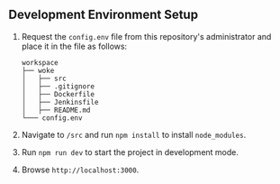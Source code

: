 ## Development Environment Setup

1. Request the `config.env` file from this repository's administrator and place it in the file as follows:

    ```
    workspace
    ├── woke
    │   ├── src
    │   ├── .gitignore
    │   ├── Dockerfile
    │   ├── Jenkinsfile
    │   ├── README.md
    └─── config.env
    ```

2. Navigate to `/src` and run `npm install` to install `node_modules`.

3. Run `npm run dev` to start the project in development mode.

4. Browse `http://localhost:3000`.



<!-- ## Enable server debugging -->